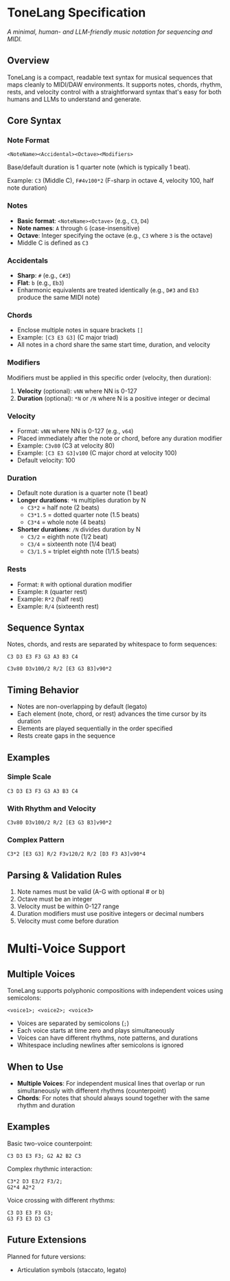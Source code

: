# ToneLang Specification

_A minimal, human- and LLM-friendly music notation for sequencing and MIDI._

## Overview

ToneLang is a compact, readable text syntax for musical sequences that maps cleanly to MIDI/DAW environments. It
supports notes, chords, rhythm, rests, and velocity control with a straightforward syntax that's easy for both humans
and LLMs to understand and generate.

## Core Syntax

### Note Format

```
<NoteName><Accidental><Octave><Modifiers>
```

Base/default duration is 1 quarter note (which is typically 1 beat).

Example: `C3` (Middle C), `F#4v100*2` (F-sharp in octave 4, velocity 100, half note duration)

### Notes

- **Basic format**: `<NoteName><Octave>` (e.g., `C3`, `D4`)
- **Note names**: `A` through `G` (case-insensitive)
- **Octave**: Integer specifying the octave (e.g., `C3` where `3` is the octave)
- Middle C is defined as `C3`

### Accidentals

- **Sharp**: `#` (e.g., `C#3`)
- **Flat**: `b` (e.g., `Eb3`)
- Enharmonic equivalents are treated identically (e.g., `D#3` and `Eb3` produce the same MIDI note)

### Chords

- Enclose multiple notes in square brackets `[]`
- Example: `[C3 E3 G3]` (C major triad)
- All notes in a chord share the same start time, duration, and velocity

### Modifiers

Modifiers must be applied in this specific order (velocity, then duration):

1. **Velocity** (optional): `vNN` where NN is 0-127
2. **Duration** (optional): `*N` or `/N` where N is a positive integer or decimal

### Velocity

- Format: `vNN` where NN is 0-127 (e.g., `v64`)
- Placed immediately after the note or chord, before any duration modifier
- Example: `C3v80` (C3 at velocity 80)
- Example: `[C3 E3 G3]v100` (C major chord at velocity 100)
- Default velocity: 100

### Duration

- Default note duration is a quarter note (1 beat)
- **Longer durations**: `*N` multiplies duration by N
  - `C3*2` = half note (2 beats)
  - `C3*1.5` = dotted quarter note (1.5 beats)
  - `C3*4` = whole note (4 beats)
- **Shorter durations**: `/N` divides duration by N
  - `C3/2` = eighth note (1/2 beat)
  - `C3/4` = sixteenth note (1/4 beat)
  - `C3/1.5` = triplet eighth note (1/1.5 beats)

### Rests

- Format: `R` with optional duration modifier
- Example: `R` (quarter rest)
- Example: `R*2` (half rest)
- Example: `R/4` (sixteenth rest)

## Sequence Syntax

Notes, chords, and rests are separated by whitespace to form sequences:

```
C3 D3 E3 F3 G3 A3 B3 C4
```

```
C3v80 D3v100/2 R/2 [E3 G3 B3]v90*2
```

## Timing Behavior

- Notes are non-overlapping by default (legato)
- Each element (note, chord, or rest) advances the time cursor by its duration
- Elements are played sequentially in the order specified
- Rests create gaps in the sequence

## Examples

### Simple Scale

```
C3 D3 E3 F3 G3 A3 B3 C4
```

### With Rhythm and Velocity

```
C3v80 D3v100/2 R/2 [E3 G3 B3]v90*2
```

### Complex Pattern

```
C3*2 [E3 G3] R/2 F3v120/2 R/2 [D3 F3 A3]v90*4
```

## Parsing & Validation Rules

1. Note names must be valid (A-G with optional # or b)
2. Octave must be an integer
3. Velocity must be within 0-127 range
4. Duration modifiers must use positive integers or decimal numbers
5. Velocity must come before duration

# Multi-Voice Support

## Multiple Voices

ToneLang supports polyphonic compositions with independent voices using semicolons:

```
<voice1>; <voice2>; <voice3>
```

- Voices are separated by semicolons (`;`)
- Each voice starts at time zero and plays simultaneously
- Voices can have different rhythms, note patterns, and durations
- Whitespace including newlines after semicolons is ignored

## When to Use

- **Multiple Voices**: For independent musical lines that overlap or run simultaneously with different rhythms
  (counterpoint)
- **Chords**: For notes that should always sound together with the same rhythm and duration

## Examples

Basic two-voice counterpoint:

```
C3 D3 E3 F3; G2 A2 B2 C3
```

Complex rhythmic interaction:

```
C3*2 D3 E3/2 F3/2;
G2*4 A2*2
```

Voice crossing with different rhythms:

```
C3 D3 E3 F3 G3;
G3 F3 E3 D3 C3
```

## Future Extensions

Planned for future versions:

- Articulation symbols (staccato, legato)
